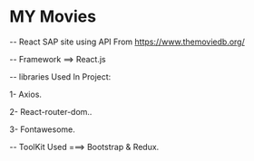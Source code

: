 # MY Movies 

-- React SAP site using API From https://www.themoviedb.org/

-- Framework ==> React.js

-- libraries Used In Project:

1- Axios.

2- React-router-dom..

3- Fontawesome.

-- ToolKit Used ===> Bootstrap & Redux.

